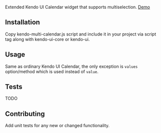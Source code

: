 Extended Kendo UI Calendar widget that supports multiselection. [Demo](http://iyegoroff.github.io/kendo-multi-calendar/)

## Installation

Copy kendo-multi-calendar.js script and include it in your project via script tag along with kendo-ui-core or kendo-ui.

## Usage

Same as ordinary Kendo UI Calendar, the only exception is `values` option/method which is used instead of `value`.

## Tests

TODO

## Contributing

Add unit tests for any new or changed functionality.
